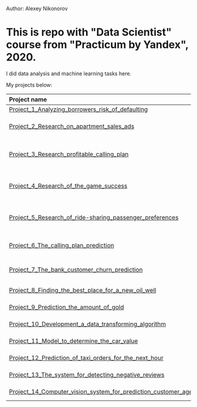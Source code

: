 Author: Alexey Nikonorov <br />

# This is repo with "Data Scientist" course from "Practicum by Yandex", 2020.

I did data analysis and machine learning tasks here.

My projects below:

| Project name | Description | Libraries used | 
| :---------------------- | :---------------------- | :---------------------- |
| [Project_1_Analyzing_borrowers_risk_of_defaulting](Project_1_Analyzing_borrowers_risk_of_defaulting) |  | *pandas*, *nltk* |
| [Project_2_Research_on_apartment_sales_ads](Project_2_Research_on_apartment_sales_ads) |  | *pandas*, *matplotlib.pyplot*, *numpy* |
| [Project_3_Research_profitable_calling_plan](Project_3_Research_profitable_calling_plan) |  | *pandas*, *matplotlib.pyplot*, *numpy*, *math*, *scipy* |
| [Project_4_Research_of_the_game_success](Project_4_Research_of_the_game_success) |  | *pandas*, *matplotlib.pyplot*, *numpy*, *math*, *scipy* |
| [Project_5_Research_of_ride-sharing_passenger_preferences](Project_5_Research_of_ride-sharing_passenger_preferences) |  | *pandas*, *matplotlib.pyplot*, *numpy*, *math*, *scipy* |
| [Project_6_The_calling_plan_prediction](Project_6_The_calling_plan_prediction) |  | *pandas*, *matplotlib.pyplot*, *numpy*, *sklearn* |
| [Project_7_The_bank_customer_churn_prediction](Project_7_The_bank_customer_churn_prediction) |  | *pandas*, *matplotlib.pyplot*, *numpy*, *sklearn* |
| [Project_8_Finding_the_best_place_for_a_new_oil_well](Project_8_Finding_the_best_place_for_a_new_oil_well) |  | *pandas*, *matplotlib.pyplot* |
| [Project_9_Prediction_the_amount_of_gold](Project_9_Prediction_the_amount_of_gold) |  | *pandas*, *matplotlib.pyplot* |
| [Project_10_Development_a_data_transforming_algorithm](Project_10_Development_a_data_transforming_algorithm) |  | *pandas*, *matplotlib.pyplot* |
| [Project_11_Model_to_determine_the_car_value](Project_11_Model_to_determine_the_car_value) |  | *pandas*, *matplotlib.pyplot* |
| [Project_12_Prediction_of_taxi_orders_for_the_next_hour](Project_12_Prediction_of_taxi_orders_for_the_next_hour) |  | *pandas*, *matplotlib.pyplot* |
| [Project_13_The_system_for_detecting_negative_reviews](Project_13_The_system_for_detecting_negative_reviews) |  | *pandas*, *matplotlib.pyplot* |
| [Project_14_Computer_vision_system_for_prediction_customer_age](Project_14_Computer_vision_system_for_prediction_customer_age) |  | *pandas*, *matplotlib.pyplot* |

